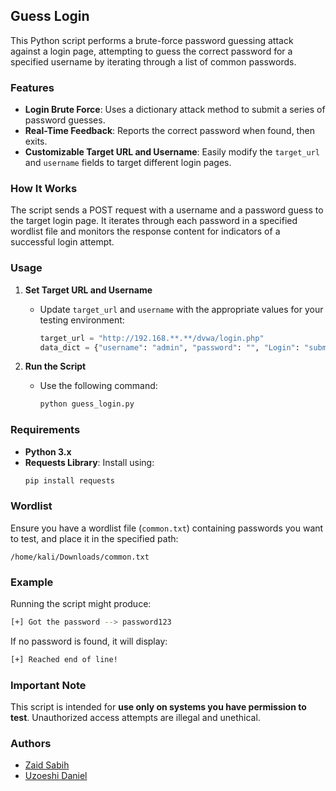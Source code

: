 ## Guess Login

This Python script performs a brute-force password guessing attack against a login page, attempting to guess the correct password for a specified username by iterating through a list of common passwords.

### Features

- **Login Brute Force**: Uses a dictionary attack method to submit a series of password guesses.
- **Real-Time Feedback**: Reports the correct password when found, then exits.
- **Customizable Target URL and Username**: Easily modify the `target_url` and `username` fields to target different login pages.

### How It Works

The script sends a POST request with a username and a password guess to the target login page. It iterates through each password in a specified wordlist file and monitors the response content for indicators of a successful login attempt.

### Usage

1. **Set Target URL and Username**
   - Update `target_url` and `username` with the appropriate values for your testing environment:
     ```python
     target_url = "http://192.168.**.**/dvwa/login.php"
     data_dict = {"username": "admin", "password": "", "Login": "submit"}
     ```

2. **Run the Script**
   - Use the following command:
     ```bash
     python guess_login.py
     ```

### Requirements

- **Python 3.x**
- **Requests Library**: Install using:
  ```bash
  pip install requests
  ```

### Wordlist

Ensure you have a wordlist file (`common.txt`) containing passwords you want to test, and place it in the specified path:
```plaintext
/home/kali/Downloads/common.txt
```

### Example

Running the script might produce:
```bash
[+] Got the password --> password123
```
If no password is found, it will display:
```bash
[+] Reached end of line!
```

### Important Note

This script is intended for **use only on systems you have permission to test**. Unauthorized access attempts are illegal and unethical.

### Authors

- [Zaid Sabih](https://ie.linkedin.com/in/zaid-sabih-al-quraishi-5444a6127)
- [Uzoeshi Daniel](https://www.linkedin.com/in/daniel-ikenna-33b709235)
